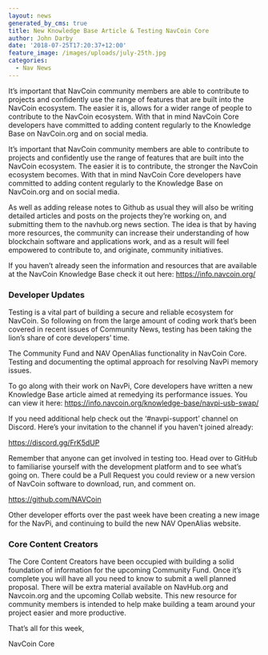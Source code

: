 ```yaml
---
layout: news
generated_by_cms: true
title: New Knowledge Base Article & Testing NavCoin Core
author: John Darby
date: '2018-07-25T17:20:37+12:00'
feature_image: /images/uploads/july-25th.jpg
categories:
  - Nav News
---
```

It’s important that NavCoin community members are able to contribute to projects and confidently use the range of features that are built into the NavCoin ecosystem. The easier it is, allows for a wider range of people to contribute to the NavCoin ecosystem. With that in mind NavCoin Core developers have committed to adding content regularly to the Knowledge Base on NavCoin.org and on social media.  

It’s important that NavCoin community members are able to contribute to projects and confidently use the range of features that are built into the NavCoin ecosystem. The easier it is to contribute, the stronger the NavCoin ecosystem becomes. With that in mind NavCoin Core developers have committed to adding content regularly to the Knowledge Base on NavCoin.org and on social media.  

As well as adding release notes to Github as usual they will also be writing detailed articles and posts on the projects they’re working on, and submitting them to the navhub.org news section. The idea is that by having more resources, the community can increase their understanding of how blockchain software and applications work, and as a result will feel empowered to contribute to, and originate, community initiatives. 

If you haven’t already seen the information and resources that are available at the NavCoin Knowledge Base check it out here: 
<https://info.navcoin.org/>

### Developer Updates

Testing is a vital part of building a secure and reliable ecosystem for NavCoin. So following on from the large amount of coding work that’s been covered in recent issues of Community News, testing has been taking the lion’s share of core developers’ time.

The Community Fund and NAV OpenAlias functionality in NavCoin Core. 
Testing and documenting the optimal approach for resolving NavPi memory issues.

To go along with their work on NavPi, Core developers have written a new Knowledge Base article aimed at remedying its performance issues. You can view it here:
<https://info.navcoin.org/knowledge-base/navpi-usb-swap/>

If you need additional help check out the ‘#navpi-support’ channel on Discord. Here’s your invitation to the channel if you haven't joined already:

<https://discord.gg/FrK5dUP>

Remember that anyone can get involved in testing too. Head over to GitHub to familiarise yourself with the development platform and to see what’s going on. There could be a Pull Request you could review or a new version of NavCoin software to download, run, and comment on.

<https://github.com/NAVCoin>

Other developer efforts over the past week have been creating a new image for the NavPi, and continuing to build the new NAV OpenAlias website.

### Core Content Creators

The Core Content Creators have been occupied with building a solid foundation of information for the upcoming Community Fund. Once it’s complete you will have all you need to know to submit a well planned proposal. There will be extra material available on NavHub.org and Navcoin.org and the upcoming Collab website. This new resource for community members is intended to help make building a team around your project easier and more productive.


That’s all for this week,

NavCoin Core
